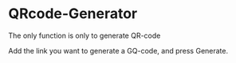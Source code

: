 # QRcode-Generator
The only function is only to generate QR-code

Add the link you want to generate a GQ-code, and press Generate.
